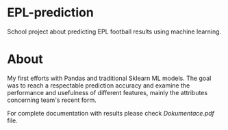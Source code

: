 # EPL-prediction
School project about predicting EPL football results using machine learning.

# About
My first efforts with Pandas and traditional Sklearn ML models. The goal was to reach a respectable prediction accuracy and examine the performance and usefulness of different features, mainly the attributes concerning team's recent form.

For complete documentation with results please check *Dokumentace.pdf* file.
